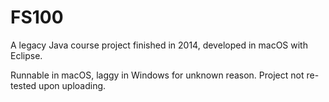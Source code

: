 # FS100

A legacy Java course project finished in 2014, developed in macOS with Eclipse.

Runnable in macOS, laggy in Windows for unknown reason. Project not re-tested upon uploading.
